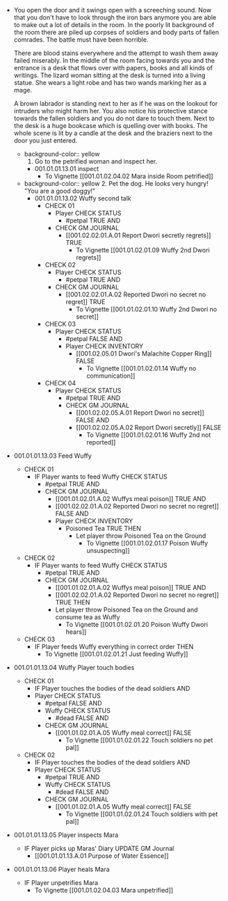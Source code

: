 - You open the door and it swings open with a screeching sound. Now that you don't have to look through the iron bars anymore you are able to make out a lot of details in the room. In the poorly lit background of the room there are piled up corpses of soldiers and body parts of fallen comrades. The battle must have been horrible. 
  
  There are blood stains everywhere and the attempt to wash them away failed miserably. In the middle of the room facing towards you and the entrance is a desk that flows over with papers, books and all kinds of writings. The lizard woman sitting at the desk is turned into a living statue. She wears a light robe and has two wands marking her as a mage. 
  
  A brown labrador is standing next to her as if he was on the lookout for intruders who might harm her. You also notice his protective stance towards the fallen soldiers and you do not dare to touch them. Next to the desk is a huge bookcase which is quelling over with books. The whole scene is lit by a candle at the desk and the braziers next to the door you just entered.
	- background-color:: yellow
	  1. Go to the petrified woman and inspect her.
		- 001.01.01.13.01 inspect
			- To Vignette [[001.01.02.04.02 Mara inside Room petrified]]
	- background-color:: yellow
	  2. Pet the dog. He looks very hungry! "You are a good doggy!"
		- 001.01.01.13.02 Wuffy second talk
			- CHECK 01
				- Player CHECK STATUS
					- #petpal TRUE AND
				- CHECK GM JOURNAL
					- [[001.02.02.01.A.01 Report Dwori secretly regrets]] TRUE
						- To Vignette [[001.01.02.01.09 Wuffy 2nd Dwori regrets]]
			- CHECK 02
				- Player CHECK STATUS
					- #petpal TRUE AND
				- CHECK GM JOURNAL
					- [[001.02.02.01.A.02 Reported Dwori no secret no regret]] TRUE
						- To Vignette [[001.01.02.01.10 Wuffy 2nd Dwori no secret]]
			- CHECK 03
				- Player CHECK STATUS
					- #petpal FALSE AND
					- Player CHECK INVENTORY
						- [[001.02.05.01 Dwori's Malachite Copper Ring]] FALSE
							- To Vignette [[001.01.02.01.14 Wuffy no communication]]
			- CHECK 04
				- Player CHECK STATUS
					- #petpal TRUE AND
					- CHECK GM JOURNAL
						- [[001.02.02.05.A.01 Report Dwori no secret]] FALSE AND
						- [[001.02.02.05.A.02 Report Dwori secretly]] FALSE
							- To Vignette [[001.01.02.01.16 Wuffy 2nd not reported]]
- 001.01.01.13.03 Feed Wuffy
	- CHECK 01
		- IF Player wants to feed Wuffy CHECK STATUS
			- #petpal TRUE AND
			- CHECK GM JOURNAL
				- [[001.01.02.01.A.02 Wuffys meal poison]] TRUE AND
				- [[001.02.02.01.A.02 Reported Dwori no secret no regret]] FALSE AND
				- Player CHECK INVENTORY
					- Poisoned Tea TRUE THEN
						- Let player throw Poisoned Tea on the Ground
							- To Vignette [[001.01.02.01.17 Poison Wuffy unsuspecting]]
	- CHECK 02
		- IF Player wants to feed Wuffy CHECK STATUS
			- #petpal TRUE AND
			- CHECK GM JOURNAL
				- [[001.01.02.01.A.02 Wuffys meal poison]] TRUE AND
				- [[001.02.02.01.A.02 Reported Dwori no secret no regret]] TRUE THEN
				- Let player throw Poisoned Tea on the Ground and consume tea as Wuffy
					- To Vignette [[001.01.02.01.20 Poison Wuffy Dwori hears]]
	- CHECK 03
		- IF Player feeds Wuffy everything in correct order THEN
			- To Vignette [[001.01.02.01.21 Just feeding Wuffy]]
- 001.01.01.13.04 Wuffy Player touch bodies
	- CHECK 01
		- IF Player touches the bodies of the dead soldiers AND
		- Player CHECK STATUS
			- #petpal FALSE AND
			- Wuffy CHECK STATUS
				- #dead FALSE AND
			- CHECK GM JOURNAL
				- [[001.01.02.01.A.05 Wuffy meal correct]] FALSE
					- To Vignette [[001.01.02.01.22 Touch soldiers no pet pal]]
	- CHECK 02
		- IF Player touches the bodies of the dead soldiers AND
		- Player CHECK STATUS
			- #petpal TRUE AND
			- Wuffy CHECK STATUS
				- #dead FALSE AND
			- CHECK GM JOURNAL
				- [[001.01.02.01.A.05 Wuffy meal correct]] FALSE
					- To Vignette [[001.01.02.01.24 Touch soldiers with pet pal]]
- 001.01.01.13.05 Player inspects Mara
	- IF Player picks up Maras' Diary UPDATE GM Journal
		- [[001.01.01.13.A.01 Purpose of Water Essence]]
- 001.01.01.13.06 Player heals Mara
	- IF Player unpetrifies Mara
		- To Vignette [[001.01.02.04.03 Mara unpetrified]]
